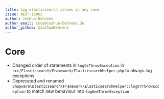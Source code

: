 ```yaml
---
title: Log elasticsearch issues in any case
issue: NEXT-16905
author: Joshua Behrens
author_email: code@joshua-behrens.de
author_github: @JoshuaBehrens
---
```

# Core
* Changed order of statements in `logOrThrowException` in `src/Elasticsearch/Framework/ElasticsearchHelper.php` to always log exceptions
* Deprecated and renamed `Shopware\Elasticsearch\Framework\ElasticsearchHelper::logOrThrowException` to match new behaviour into `logAndThrowException`

